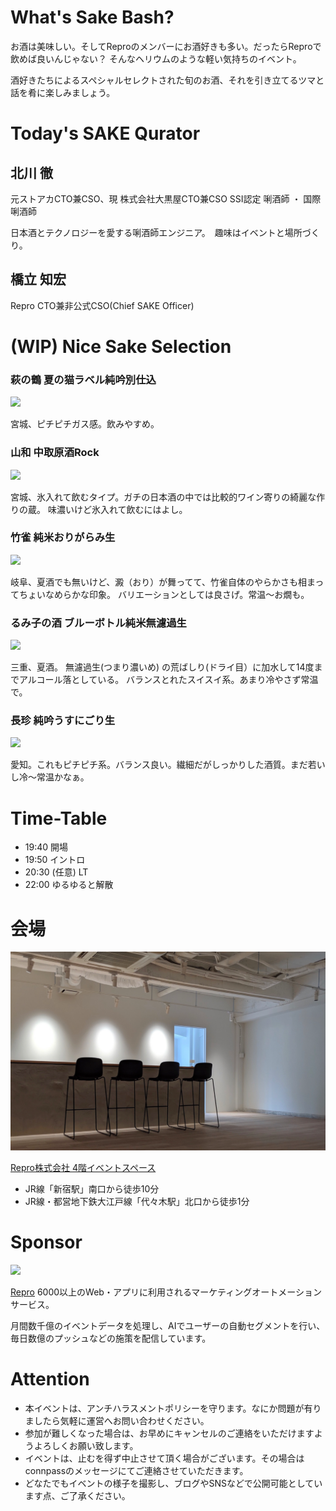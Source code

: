 # What's Sake Bash?

お酒は美味しい。そしてReproのメンバーにお酒好きも多い。だったらReproで飲めば良いんじゃない？
そんなヘリウムのような軽い気持ちのイベント。

酒好きたちによるスペシャルセレクトされた旬のお酒、それを引き立てるツマと話を肴に楽しみましょう。

# Today's SAKE Qurator

## 北川 徹
元ストアカCTO兼CSO、現 株式会社大黒屋CTO兼CSO
SSI認定 唎酒師 ・ 国際唎酒師

日本酒とテクノロジーを愛する唎酒師エンジニア。　趣味はイベントと場所づくり。

## 橋立 知宏
Repro CTO兼非公式CSO(Chief SAKE Officer)

# (WIP) Nice Sake Selection

### 萩の鶴 夏の猫ラベル純吟別仕込

![](https://github.com/h-satsukiy/slide/blob/master/meetups/sakebash/haginotsuru.png?raw=true)

宮城、ピチピチガス感。飲みやすめ。

### 山和 中取原酒Rock

![](https://github.com/h-satsukiy/slide/blob/master/meetups/sakebash/yamawa.png?raw=true)

宮城、氷入れて飲むタイプ。ガチの日本酒の中では比較的ワイン寄りの綺麗な作りの蔵。
味濃いけど氷入れて飲むにはよし。

### 竹雀 純米おりがらみ生

![](https://github.com/h-satsukiy/slide/blob/master/meetups/sakebash/takesuzume.png?raw=true)

岐阜、夏酒でも無いけど、澱（おり）が舞ってて、竹雀自体のやらかさも相まってちょいなめらかな印象。
バリエーションとしては良さげ。常温〜お燗も。

### るみ子の酒 ブルーボトル純米無濾過生

![](https://github.com/h-satsukiy/slide/blob/master/meetups/sakebash/rumiko.png?raw=true)

三重、夏酒。 無濾過生(つまり濃いめ) の荒ばしり(ドライ目）に加水して14度までアルコール落としている。
バランスとれたスイスイ系。あまり冷やさず常温で。

### 長珍 純吟うすにごり生

![](https://github.com/h-satsukiy/slide/blob/master/meetups/sakebash/nagachin.png?raw=true)

愛知。これもピチピチ系。バランス良い。繊細だがしっかりした酒質。まだ若いし冷〜常温かなぁ。

# Time-Table

- 19:40 開場
- 19:50 イントロ
- 20:30 (任意) LT
- 22:00 ゆるゆると解散

# 会場

![](https://github.com/reproio/repro-tech-meetup/blob/master/assets/images/repro-2019-06-01-bar.png?raw=true)

[Repro株式会社 4階イベントスペース](https://repro.io/jp/company/about/)

- JR線「新宿駅」南口から徒歩10分
- JR線・都営地下鉄大江戸線「代々木駅」北口から徒歩1分

# Sponsor

![](https://github.com/reproio/repro-tech-meetup/blob/master/assets/images/repro-logo-colored.png?raw=true)

[Repro](https://repro.io/jp/) 6000以上のWeb・アプリに利用されるマーケティングオートメーションサービス。

月間数千億のイベントデータを処理し、AIでユーザーの自動セグメントを行い、毎日数億のプッシュなどの施策を配信しています。

# Attention

- 本イベントは、アンチハラスメントポリシーを守ります。なにか問題が有りましたら気軽に運営へお問い合わせください。
- 参加が難しくなった場合は、お早めにキャンセルのご連絡をいただけますようよろしくお願い致します。
- イベントは、止むを得ず中止させて頂く場合がございます。その場合はconnpassのメッセージにてご連絡させていただきます。
- どなたでもイベントの様子を撮影し、ブログやSNSなどで公開可能としています点、ご了承ください。
